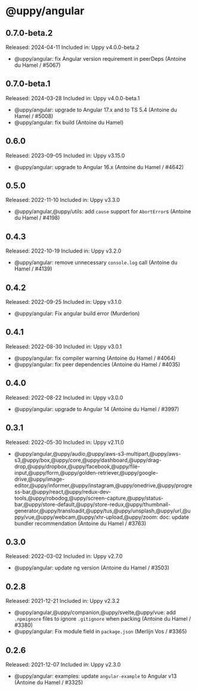 # @uppy/angular

## 0.7.0-beta.2

Released: 2024-04-11
Included in: Uppy v4.0.0-beta.2

- @uppy/angular: fix Angular version requirement in peerDeps (Antoine du Hamel / #5067)

## 0.7.0-beta.1

Released: 2024-03-28
Included in: Uppy v4.0.0-beta.1

- @uppy/angular: upgrade to Angular 17.x and to TS 5.4 (Antoine du Hamel / #5008)
- @uppy/angular: fix build (Antoine du Hamel)

## 0.6.0

Released: 2023-09-05
Included in: Uppy v3.15.0

- @uppy/angular: upgrade to Angular 16.x (Antoine du Hamel / #4642)

## 0.5.0

Released: 2022-11-10
Included in: Uppy v3.3.0

- @uppy/angular,@uppy/utils: add `cause` support for `AbortError`s (Antoine du Hamel / #4198)

## 0.4.3

Released: 2022-10-19
Included in: Uppy v3.2.0

- @uppy/angular: remove unnecessary `console.log` call (Antoine du Hamel / #4139)

## 0.4.2

Released: 2022-09-25
Included in: Uppy v3.1.0

- @uppy/angular: Fix angular build error (Murderlon)

## 0.4.1

Released: 2022-08-30
Included in: Uppy v3.0.1

- @uppy/angular: fix compiler warning (Antoine du Hamel / #4064)
- @uppy/angular: fix peer dependencies (Antoine du Hamel / #4035)

## 0.4.0

Released: 2022-08-22
Included in: Uppy v3.0.0

- @uppy/angular: upgrade to Angular 14 (Antoine du Hamel / #3997)

## 0.3.1

Released: 2022-05-30
Included in: Uppy v2.11.0

- @uppy/angular,@uppy/audio,@uppy/aws-s3-multipart,@uppy/aws-s3,@uppy/box,@uppy/core,@uppy/dashboard,@uppy/drag-drop,@uppy/dropbox,@uppy/facebook,@uppy/file-input,@uppy/form,@uppy/golden-retriever,@uppy/google-drive,@uppy/image-editor,@uppy/informer,@uppy/instagram,@uppy/onedrive,@uppy/progress-bar,@uppy/react,@uppy/redux-dev-tools,@uppy/robodog,@uppy/screen-capture,@uppy/status-bar,@uppy/store-default,@uppy/store-redux,@uppy/thumbnail-generator,@uppy/transloadit,@uppy/tus,@uppy/unsplash,@uppy/url,@uppy/vue,@uppy/webcam,@uppy/xhr-upload,@uppy/zoom: doc: update bundler recommendation (Antoine du Hamel / #3763)

## 0.3.0

Released: 2022-03-02
Included in: Uppy v2.7.0

- @uppy/angular: update ng version (Antoine du Hamel / #3503)

## 0.2.8

Released: 2021-12-21
Included in: Uppy v2.3.2

- @uppy/angular,@uppy/companion,@uppy/svelte,@uppy/vue: add `.npmignore` files to ignore `.gitignore` when packing (Antoine du Hamel / #3380)
- @uppy/angular: Fix module field in `package.json` (Merlijn Vos / #3365)

## 0.2.6

Released: 2021-12-07
Included in: Uppy v2.3.0

- @uppy/angular: examples: update `angular-example` to Angular v13 (Antoine du Hamel / #3325)
